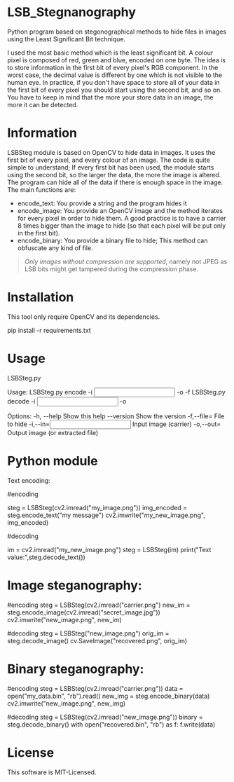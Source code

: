 # LSB_Stegnanography
Python program based on stegonographical methods to hide files in images using the Least Significant Bit technique.

I used the most basic method which is the least significant bit. A colour pixel is composed of red, green and blue, encoded on one byte. The idea is to store information in the first bit of every pixel's RGB component. In the worst case, the decimal value is different by one which is not visible to the human eye. In practice, if you don't have space to store all of your data in the first bit of every pixel you should start using the second bit, and so on. You have to keep in mind that the more your store data in an image, the more it can be detected.

# Information
LSBSteg module is based on OpenCV to hide data in images. It uses the first bit of every pixel, and every colour of an image. The code is quite simple to understand; If every first bit has been used, the module starts using the second bit, so the larger the data, the more the image is altered. The program can hide all of the data if there is enough space in the image. The main functions are:

* encode_text: You provide a string and the program hides it  
* encode_image: You provide an OpenCV image and the method iterates for every        pixel in order to hide them. A good practice is to have a carrier 8 times bigger   than the image to hide (so that each pixel will be put only in the first bit).
* encode_binary: You provide a binary file to hide; This method can obfuscate any    kind of file.
> *Only images without compression are supported*, namely not JPEG as LSB bits might get tampered during the compression phase.

# Installation
This tool only require OpenCV and its dependencies.


pip install -r requirements.txt


# Usage

LSBSteg.py

Usage:
  LSBSteg.py encode -i <input> -o <output> -f <file>
  LSBSteg.py decode -i <input> -o <output>

Options:
  -h, --help                Show this help
  --version                 Show the version
  -f,--file=<file>          File to hide
  -i,--in=<input>           Input image (carrier)
  -o,--out=<output>         Output image (or extracted file)
  
  
# Python module
Text encoding:


#encoding

steg = LSBSteg(cv2.imread("my_image.png"))
img_encoded = steg.encode_text("my message")
cv2.imwrite("my_new_image.png", img_encoded)

#decoding

im = cv2.imread("my_new_image.png")
steg = LSBSteg(im)
print("Text value:",steg.decode_text())

# Image steganography:


#encoding
steg = LSBSteg(cv2.imread("carrier.png")
new_im = steg.encode_image(cv2.imread("secret_image.jpg"))
cv2.imwrite("new_image.png", new_im)

#decoding
steg = LSBSteg("new_image.png")
orig_im = steg.decode_image()
cv.SaveImage("recovered.png", orig_im)

# Binary steganography:


#encoding
steg = LSBSteg(cv2.imread("carrier.png"))
data = open("my_data.bin", "rb").read()
new_img = steg.encode_binary(data)
cv2.imwrite("new_image.png", new_img)

#decoding
steg = LSBSteg(cv2.imread("new_image.png"))
binary = steg.decode_binary()
with open("recovered.bin", "rb") as f:
    f.write(data)


    
# License

This software is MIT-Licensed.
